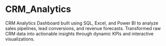 # CRM_Analytics
CRM Analytics Dashboard built using SQL, Excel, and Power BI to analyze sales pipelines, lead conversions, and revenue forecasts. Transformed raw CRM data into actionable insights through dynamic KPIs and interactive visualizations.
